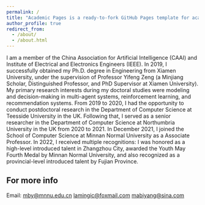 ```yaml
---
permalink: /
title: "Academic Pages is a ready-to-fork GitHub Pages template for academic personal websites"
author_profile: true
redirect_from: 
  - /about/
  - /about.html
---
```


I am a member of the China Association for Artificial Intelligence (CAAI) and Institute of Electrical and Electronics Engineers (IEEE). In 2019, I successfully obtained my Ph.D. degree in Engineering from Xiamen University, under the supervision of Professor Yifeng Zeng (a Minjiang Scholar, Distinguished Professor, and PhD Supervisor at Xiamen University). My primary research interests during my doctoral studies were modeling and decision-making in multi-agent systems, reinforcement learning, and recommendation systems.
From 2019 to 2020, I had the opportunity to conduct postdoctoral research in the Department of Computer Science at Teesside University in the UK. Following that, I served as a senior researcher in the Department of Computer Science at Northumbria University in the UK from 2020 to 2021.
In December 2021, I joined the School of Computer Science at Minnan Normal University as a Associate Professor. 
In 2022, I received multiple recognitions: I was honored as a high-level introduced talent in Zhangzhou City, awarded the Youth May Fourth Medal by Minnan Normal University, and also recognized as a provincial-level introduced talent by Fujian Province.


For more info
------
Email:
mby@mnnu.edu.cn
lamingic@foxmail.com
mabiyang@sina.com

